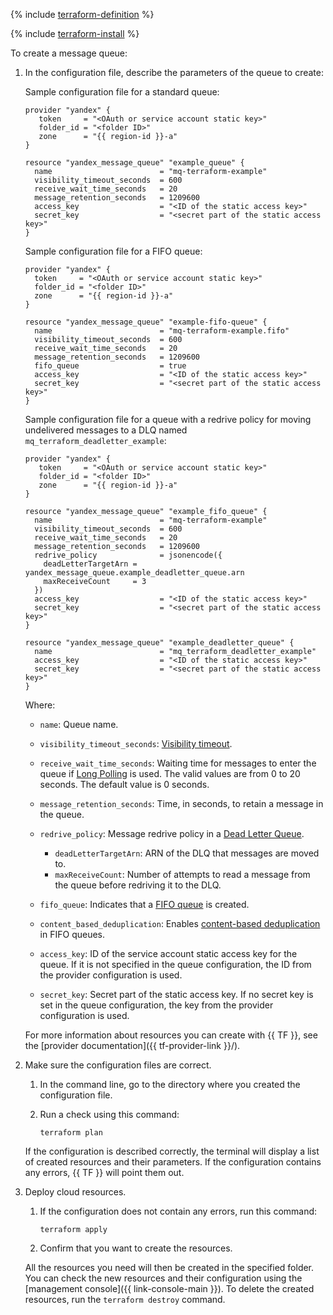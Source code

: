   {% include [terraform-definition](../../_tutorials/_tutorials_includes/terraform-definition.md) %}

  {% include [terraform-install](../../_includes/terraform-install.md) %}

  To create a message queue:

  1. In the configuration file, describe the parameters of the queue to create:

     Sample configuration file for a standard queue:

      
      ```
      provider "yandex" {
         token     = "<OAuth or service account static key>"
         folder_id = "<folder ID>"
         zone      = "{{ region-id }}-a"
      }

      resource "yandex_message_queue" "example_queue" {
        name                        = "mq-terraform-example"
        visibility_timeout_seconds  = 600
        receive_wait_time_seconds   = 20
        message_retention_seconds   = 1209600
        access_key                  = "<ID of the static access key>"
        secret_key                  = "<secret part of the static access key>"
      }
      ```



     Sample configuration file for a FIFO queue:

      
      ```
      provider "yandex" {
        token     = "<OAuth or service account static key>"
        folder_id = "<folder ID>"
        zone      = "{{ region-id }}-a"
      }

      resource "yandex_message_queue" "example-fifo-queue" {
        name                        = "mq-terraform-example.fifo"
        visibility_timeout_seconds  = 600
        receive_wait_time_seconds   = 20
        message_retention_seconds   = 1209600
        fifo_queue                  = true
        access_key                  = "<ID of the static access key>"
        secret_key                  = "<secret part of the static access key>"
      }
      ```


     Sample configuration file for a queue with a redrive policy for moving undelivered messages to a DLQ named `mq_terraform_deadletter_example`:

      
      ```
      provider "yandex" {
         token     = "<OAuth or service account static key>"
         folder_id = "<folder ID>"
         zone      = "{{ region-id }}-a"
      }
 
      resource "yandex_message_queue" "example_fifo_queue" {
        name                        = "mq-terraform-example"
        visibility_timeout_seconds  = 600
        receive_wait_time_seconds   = 20
        message_retention_seconds   = 1209600
        redrive_policy              = jsonencode({
          deadLetterTargetArn = yandex_message_queue.example_deadletter_queue.arn
          maxReceiveCount     = 3
        })
        access_key                  = "<ID of the static access key>"
        secret_key                  = "<secret part of the static access key>"
      }
 
      resource "yandex_message_queue" "example_deadletter_queue" {
        name                        = "mq_terraform_deadletter_example"
        access_key                  = "<ID of the static access key>"
        secret_key                  = "<secret part of the static access key>"
      }
      ```



     Where:

     * `name`: Queue name.
     * `visibility_timeout_seconds`: [Visibility timeout](../concepts/visibility-timeout.md).
     * `receive_wait_time_seconds`: Waiting time for messages to enter the queue if [Long Polling](../concepts/long-polling.md) is used. The valid values are from 0 to 20 seconds. The default value is 0 seconds.
     * `message_retention_seconds`: Time, in seconds, to retain a message in the queue.
     * `redrive_policy`: Message redrive policy in a [Dead Letter Queue](../concepts/dlq.md).

        * `deadLetterTargetArn`: ARN of the DLQ that messages are moved to.
        * `maxReceiveCount`: Number of attempts to read a message from the queue before redriving it to the DLQ.

     * `fifo_queue`: Indicates that a [FIFO queue](../concepts/queue.md#fifo-queues) is created.
     * `content_based_deduplication`: Enables [content-based deduplication](../concepts/deduplication.md#content-based-deduplication) in FIFO queues.
     * `access_key`: ID of the service account static access key for the queue. If it is not specified in the queue configuration, the ID from the provider configuration is used.
     * `secret_key`: Secret part of the static access key. If no secret key is set in the queue configuration, the key from the provider configuration is used.

     For more information about resources you can create with {{ TF }}, see the [provider documentation]({{ tf-provider-link }}/).

  1. Make sure the configuration files are correct.

     1. In the command line, go to the directory where you created the configuration file.
     1. Run a check using this command:

        ```
        terraform plan
        ```

     If the configuration is described correctly, the terminal will display a list of created resources and their parameters. If the configuration contains any errors, {{ TF }} will point them out.

  1. Deploy cloud resources.

     1. If the configuration does not contain any errors, run this command:

        ```
        terraform apply
        ```

     1. Confirm that you want to create the resources.

     All the resources you need will then be created in the specified folder. You can check the new resources and their configuration using the [management console]({{ link-console-main }}). To delete the created resources, run the `terraform destroy` command.
